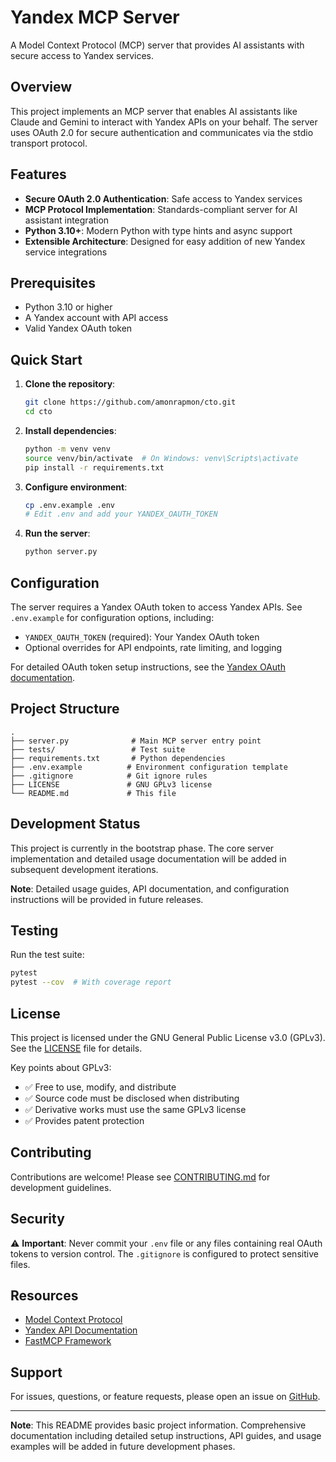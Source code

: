 # Yandex MCP Server

A Model Context Protocol (MCP) server that provides AI assistants with secure access to Yandex services.

## Overview

This project implements an MCP server that enables AI assistants like Claude and Gemini to interact with Yandex APIs on your behalf. The server uses OAuth 2.0 for secure authentication and communicates via the stdio transport protocol.

## Features

- **Secure OAuth 2.0 Authentication**: Safe access to Yandex services
- **MCP Protocol Implementation**: Standards-compliant server for AI assistant integration
- **Python 3.10+**: Modern Python with type hints and async support
- **Extensible Architecture**: Designed for easy addition of new Yandex service integrations

## Prerequisites

- Python 3.10 or higher
- A Yandex account with API access
- Valid Yandex OAuth token

## Quick Start

1. **Clone the repository**:
   ```bash
   git clone https://github.com/amonrapmon/cto.git
   cd cto
   ```

2. **Install dependencies**:
   ```bash
   python -m venv venv
   source venv/bin/activate  # On Windows: venv\Scripts\activate
   pip install -r requirements.txt
   ```

3. **Configure environment**:
   ```bash
   cp .env.example .env
   # Edit .env and add your YANDEX_OAUTH_TOKEN
   ```

4. **Run the server**:
   ```bash
   python server.py
   ```

## Configuration

The server requires a Yandex OAuth token to access Yandex APIs. See `.env.example` for configuration options, including:

- `YANDEX_OAUTH_TOKEN` (required): Your Yandex OAuth token
- Optional overrides for API endpoints, rate limiting, and logging

For detailed OAuth token setup instructions, see the [Yandex OAuth documentation](https://yandex.com/dev/oauth/).

## Project Structure

```
.
├── server.py              # Main MCP server entry point
├── tests/                 # Test suite
├── requirements.txt       # Python dependencies
├── .env.example          # Environment configuration template
├── .gitignore            # Git ignore rules
├── LICENSE               # GNU GPLv3 license
└── README.md             # This file
```

## Development Status

This project is currently in the bootstrap phase. The core server implementation and detailed usage documentation will be added in subsequent development iterations.

**Note**: Detailed usage guides, API documentation, and configuration instructions will be provided in future releases.

## Testing

Run the test suite:

```bash
pytest
pytest --cov  # With coverage report
```

## License

This project is licensed under the GNU General Public License v3.0 (GPLv3). See the [LICENSE](LICENSE) file for details.

Key points about GPLv3:
- ✅ Free to use, modify, and distribute
- ✅ Source code must be disclosed when distributing
- ✅ Derivative works must use the same GPLv3 license
- ✅ Provides patent protection

## Contributing

Contributions are welcome! Please see [CONTRIBUTING.md](CONTRIBUTING.md) for development guidelines.

## Security

⚠️ **Important**: Never commit your `.env` file or any files containing real OAuth tokens to version control. The `.gitignore` is configured to protect sensitive files.

## Resources

- [Model Context Protocol](https://modelcontextprotocol.io)
- [Yandex API Documentation](https://yandex.com/dev/)
- [FastMCP Framework](https://github.com/jlowin/fastmcp)

## Support

For issues, questions, or feature requests, please open an issue on [GitHub](https://github.com/amonrapmon/cto/issues).

---

**Note**: This README provides basic project information. Comprehensive documentation including detailed setup instructions, API guides, and usage examples will be added in future development phases.
